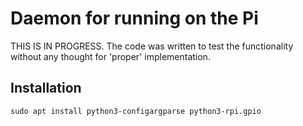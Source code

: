 # Daemon for running on the Pi
THIS IS IN PROGRESS.  The code was written to test the functionality without any thought for 'proper' implementation.

## Installation

```sudo apt install python3-configargparse python3-rpi.gpio```
